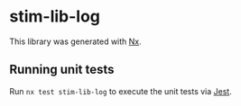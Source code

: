 # stim-lib-log

This library was generated with [Nx](https://nx.dev).

## Running unit tests

Run `nx test stim-lib-log` to execute the unit tests via [Jest](https://jestjs.io).
